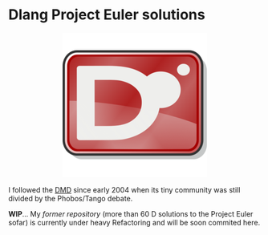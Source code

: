 # Dlang Project Euler solutions

<p align="center"><img src="logo.png"></p>

I followed the [DMD](https://dlang.org/) since early 2004 when its tiny community was still divided by the Phobos/Tango debate.

**WIP**... My _former repository_ (more than 60 D solutions to the Project Euler sofar) is currently under heavy Refactoring and will be soon commited here.

